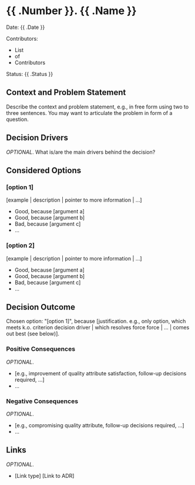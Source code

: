 # {{ .Number }}. {{ .Name }}

Date: {{ .Date }}

Contributors:

- List
- of
- Contributors

Status: {{ .Status }}

## Context and Problem Statement

Describe the context and problem statement, e.g., in free form using two to three sentences. You may want to articulate the problem in form of a question.

## Decision Drivers

_OPTIONAL_. What is/are the main drivers behind the decision?

## Considered Options

### [option 1]

[example | description | pointer to more information | ...]

- Good, because [argument a]
- Good, because [argument b]
- Bad, because [argument c]
- ...

### [option 2]

[example | description | pointer to more information | ...]

- Good, because [argument a]
- Good, because [argument b]
- Bad, because [argument c]
- ...

## Decision Outcome

Chosen option: "[option 1]", because [justification. e.g., only option, which meets k.o. criterion decision driver | which resolves force force | ... | comes out best (see below)].

### Positive Consequences

_OPTIONAL_.

- [e.g., improvement of quality attribute satisfaction, follow-up decisions required, ...]
- ...

### Negative Consequences

_OPTIONAL_.

- [e.g., compromising quality attribute, follow-up decisions required, ...]
- ...

## Links

_OPTIONAL_.

- [Link type] [Link to ADR]
